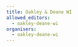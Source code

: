 ```yaml
---
title: Oakley & Deane WI
allowed_editors:
  - oakley-deane-wi
organisers:
  - oakley-deane-wi
---
```

